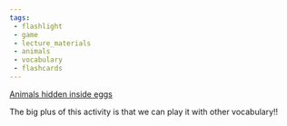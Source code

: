 ```yaml
---
tags:
 - flashlight
 - game
 - lecture_materials
 - animals
 - vocabulary
 - flashcards
---
```


[Animals hidden inside eggs](https://www.facebook.com/reel/774596210735791)

The big plus of this activity is that we can play it with other vocabulary!!

